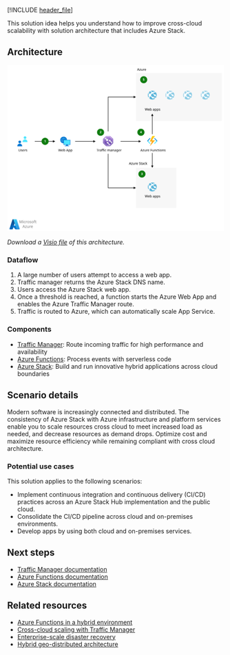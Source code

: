 [!INCLUDE [header_file](../../../includes/sol-idea-header.md)]

This solution idea helps you understand how to improve cross-cloud scalability with solution architecture that includes Azure Stack.

## Architecture
[ ![Architecture diagram show that how to improve cross-cloud scalability with solution architecture that includes Azure Stack.](../media/cross-cloud-scaling.svg)](../media/cross-cloud-scaling.svg#lightbox)

*Download a [Visio file](https://arch-center.azureedge.net/cross-cloud-scaling.vsdx) of this architecture.*

### Dataflow

1. A large number of users attempt to access a web app.
1. Traffic manager returns the Azure Stack DNS name.
1. Users access the Azure Stack web app.
1. Once a threshold is reached, a function starts the Azure Web App and enables the Azure Traffic Manager route.
1. Traffic is routed to Azure, which can automatically scale App Service.

### Components

* [Traffic Manager](https://azure.microsoft.com/services/traffic-manager): Route incoming traffic for high performance and availability
* [Azure Functions](https://azure.microsoft.com/services/functions): Process events with serverless code
* [Azure Stack](https://azure.microsoft.com/overview/azure-stack): Build and run innovative hybrid applications across cloud boundaries

## Scenario details

Modern software is increasingly connected and distributed. The consistency of Azure Stack with Azure infrastructure and platform services enable you to scale resources cross cloud to meet increased load as needed, and decrease resources as demand drops. Optimize cost and maximize resource efficiency while remaining compliant with cross cloud architecture.

### Potential use cases

This solution applies to the following scenarios:

* Implement continuous integration and continuous delivery (CI/CD) practices across an Azure Stack Hub implementation and the public cloud.
* Consolidate the CI/CD pipeline across cloud and on-premises environments.
* Develop apps by using both cloud and on-premises services.

## Next steps

* [Traffic Manager documentation](/azure/traffic-manager)
* [Azure Functions documentation](/azure/azure-functions)
* [Azure Stack documentation](/azure/azure-stack/user/azure-stack-solution-cloud-burst)

## Related resources

* [Azure Functions in a hybrid environment](../../hybrid/azure-functions-hybrid.yml)
* [Cross-cloud scaling with Traffic Manager](../../example-scenario/hybrid/hybrid-cross-cloud-scaling.yml)
* [Enterprise-scale disaster recovery](disaster-recovery-enterprise-scale-dr.yml)
* [Hybrid geo-distributed architecture](../../example-scenario/hybrid/hybrid-geo-distributed.yml)
